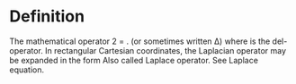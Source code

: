 # Definition

The mathematical operator 2 = . (or sometimes written Δ) where is the
del-operator. In rectangular Cartesian coordinates, the Laplacian
operator may be expanded in the form Also called Laplace operator. See
Laplace equation.
